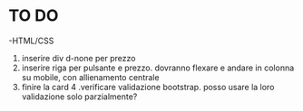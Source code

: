 # TO DO

-HTML/CSS
1. inserire div d-none per prezzo
2. inserire riga per pulsante e prezzo. dovranno flexare e andare in colonna su mobile, con allienamento centrale
3. finire la card
4 .verificare validazione bootstrap. posso usare la loro validazione solo parzialmente?
